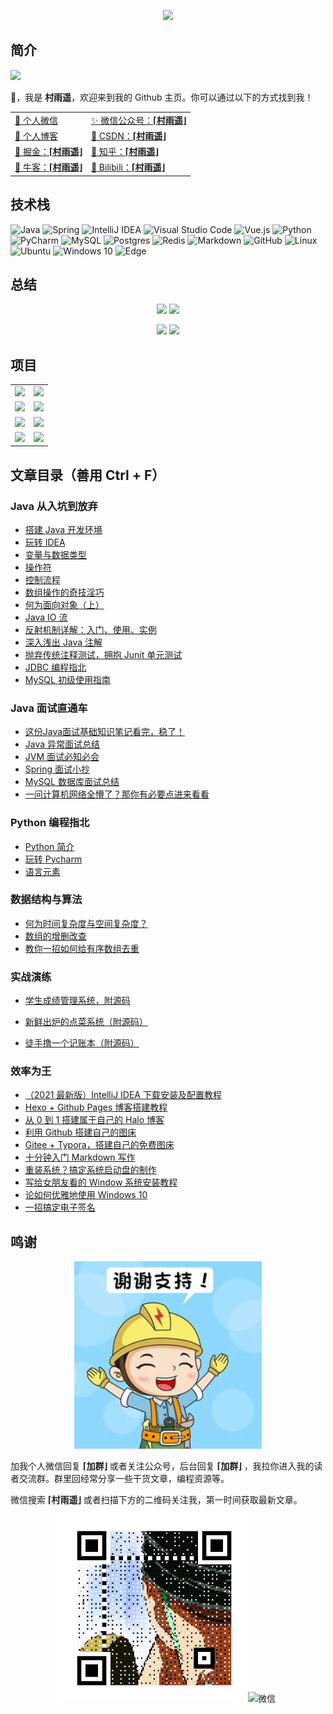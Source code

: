 

<p align = "center">

  <img src = "https://readme-typing-svg.herokuapp.com?font=Parisienne&center=true&vCenter=true&multiline=true&height=60&lines=There+is+only+one+heroism+in+the+world%EF%BC%9A;to+see+the+world+as+it+is+and+to+love+it">
</p>


## 简介

![](https://komarev.com/ghpvc/?username=cunyu1943&color=brightgreen)

👋，我是 **村雨遥**，欢迎来到我的 Github 主页。你可以通过以下的方式找到我！

|                                                              |                                                              |
| ------------------------------------------------------------ | :----------------------------------------------------------- |
| [🙊 个人微信](./imgs/wechat.gif)                              | [✨ 微信公众号：**⌈村雨遥⌋**](./imgs/wepublic.gif)            |
| [🎈 个人博客](https://cunyu1943.github.io)                    | [🎉 CSDN：**⌈村雨遥⌋**](https://cunyu1943.blog.csdn.net/)     |
| [🎊 掘金：**⌈村雨遥⌋**](https://juejin.cn/user/747323637904519) | [🎏 知乎：**⌈村雨遥⌋**](https://www.zhihu.com/people/cunyu1943) |
| [🎨 牛客：**⌈村雨遥⌋**](https://www.nowcoder.com/profile/806383223) | [🎯 Bilibili：**⌈村雨遥⌋**](https://space.bilibili.com/77697774) |
## 技术栈

![Java](https://img.shields.io/badge/java-%23ED8B00.svg?style=for-the-badge&logo=java&logoColor=white)
![Spring](https://img.shields.io/badge/spring-%236DB33F.svg?style=for-the-badge&logo=spring&logoColor=white)
![IntelliJ IDEA](https://img.shields.io/badge/IntelliJIDEA-000000.svg?style=for-the-badge&logo=intellij-idea&logoColor=white)
![Visual Studio Code](https://img.shields.io/badge/VisualStudioCode-0078d7.svg?style=for-the-badge&logo=visual-studio-code&logoColor=white)
![Vue.js](https://img.shields.io/badge/vuejs-%2335495e.svg?style=for-the-badge&logo=vuedotjs&logoColor=%234FC08D)
![Python](https://img.shields.io/badge/python-3670A0?style=for-the-badge&logo=python&logoColor=ffdd54)
![PyCharm](https://img.shields.io/badge/pycharm-143?style=for-the-badge&logo=pycharm&logoColor=black&color=black&labelColor=green)
![MySQL](https://img.shields.io/badge/mysql-%2300f.svg?style=for-the-badge&logo=mysql&logoColor=white)
![Postgres](https://img.shields.io/badge/postgres-%23316192.svg?style=for-the-badge&logo=postgresql&logoColor=white)
![Redis](https://img.shields.io/badge/redis-%23DD0031.svg?style=for-the-badge&logo=redis&logoColor=white)
![Markdown](https://img.shields.io/badge/markdown-%23000000.svg?style=for-the-badge&logo=markdown&logoColor=white)
![GitHub](https://img.shields.io/badge/github-%23121011.svg?style=for-the-badge&logo=github&logoColor=white)
![Linux](https://img.shields.io/badge/Linux-FCC624?style=for-the-badge&logo=linux&logoColor=black)
![Ubuntu](https://img.shields.io/badge/Ubuntu-E95420?style=for-the-badge&logo=ubuntu&logoColor=white)
![Windows 10](https://img.shields.io/badge/Windows-0078D6?style=for-the-badge&logo=windows&logoColor=white)
![Edge](https://img.shields.io/badge/Edge-0078D7?style=for-the-badge&logo=Microsoft-edge&logoColor=white)
  

## 总结

<p align = "center">
  <img src = "https://github-readme-stats.vercel.app/api?username=cunyu1943&count_private=true&show_icons=true&theme=radical&locale=cn&line_height=30">
  <img src = "https://github-readme-stats.vercel.app/api/top-langs/?username=cunyu1943&theme=radical&locale=cn&line_height=20">
</p>


<p align = "center">
 <img  src="https://activity-graph.herokuapp.com/graph?username=cunyu1943&theme=redical&show_icons=true&locale=cn&line_height=30">
 <img src="http://github-readme-streak-stats.herokuapp.com?user=cunyu1943&theme=neon-dark" />
</p>



## 项目

|                                                              |                                                              |
| ------------------------------------------------------------ | ------------------------------------------------------------ |
| [![](https://github-readme-stats.vercel.app/api/pin/?username=cunyu1943&repo=softwares&theme=dark)](https://github.com/cunyu1943/softwares) | [![](https://github-readme-stats.vercel.app/api/pin/?username=cunyu1943&repo=websites&theme=radical)](https://github.com/cunyu1943/websites) |
| [![](https://github-readme-stats.vercel.app/api/pin/?username=cunyu1943&repo=ebooks&theme=merko)](https://github.com/cunyu1943/ebooks) | [![](https://github-readme-stats.vercel.app/api/pin/?username=cunyu1943&repo=code-resources&theme=gruvbox)](https://github.com/cunyu1943/code-resources) |
| [![](https://github-readme-stats.vercel.app/api/pin/?username=cunyu1943&repo=java-programming-instance&theme=tokyonight)](https://github.com/cunyu1943/java-programming-instance) | [![](https://github-readme-stats.vercel.app/api/pin/?username=cunyu1943&repo=python-programming-instance&theme=onedark)](https://github.com/cunyu1943/python-programming-instance) |
| [![](https://github-readme-stats.vercel.app/api/pin/?username=cunyu1943&repo=java-in-actions&theme=synthwave)](https://github.com/cunyu1943/java-in-actions) | [![](https://github-readme-stats.vercel.app/api/pin/?username=cunyu1943&repo=python_nlp_practice&theme=cobalt)](https://github.com/cunyu1943/python_nlp_practice) |

## 文章目录（善用 Ctrl + F）

### Java 从入坑到放弃

- [搭建 Java 开发环境](http://mp.weixin.qq.com/s?__biz=MzIyNTg2MjkzNw==&mid=100009472&idx=3&sn=e9343cdd3132dec5f107fa52f1b12e7e&chksm=687b92765f0c1b608daf4f32b21164f20d7adbf02fda27a6e7119b9a064b5e4377879343cfbb#rd)
- [玩转 IDEA](http://mp.weixin.qq.com/s?__biz=MzIyNTg2MjkzNw==&mid=100009472&idx=2&sn=20e3d7bfaa993ad646d80e1213253ed3&chksm=687b92765f0c1b60cec7ceb2867f663eac60767ad1bb449840c1c075873f00dd6e237aaa2017#rd)
- [变量与数据类型](http://mp.weixin.qq.com/s?__biz=MzIyNTg2MjkzNw==&mid=100009472&idx=1&sn=0629e7e963f1dacf812526bd295e41b6&chksm=687b92765f0c1b6083d17be872c1084f78f0e6ffe5f2c01383bb0bc73e9322c5af76a9e9a594#rd)
- [操作符](https://t.1yb.co/xx3A)
- [控制流程](https://t.1yb.co/xx3x)
- [数组操作的奇技淫巧](https://t.1yb.co/xx3p)
-   [何为面向对象（上）](https://t.1yb.co/xx30)
-   [Java IO 流](https://t.1yb.co/xx4i)
-   [反射机制详解：入门、使用、实例](http://mp.weixin.qq.com/s?__biz=MzIyNTg2MjkzNw==&mid=100009365&idx=1&sn=d222672416710bbff78c4b01aaf5dd00&chksm=687b91e35f0c18f56ebe78abbf497caefe169a304731a1a6d77b9b2d97a011658eb5906fc367#rd)
-   [深入浅出 Java 注解](https://t.1yb.co/xwQ6)
-   [抛弃传统注释测试，拥抱 Junit 单元测试](https://t.1yb.co/xwQa)
-   [JDBC 编程指北](https://t.1yb.co/xx3D)
-   [MySQL 初级使用指南](https://t.1yb.co/xx1z)

### Java 面试直通车

-   [这份Java面试基础知识笔记看完，稳了！](http://mp.weixin.qq.com/s?__biz=MzIyNTg2MjkzNw==&mid=100008036&idx=1&sn=a5402bb338c79179f9c716e01d2aa3cf&chksm=687b94125f0c1d045fba59d8e5f5c79005ea017cfea27b8d034113d0db12c3103f492ba6fb02#rd)
-   [Java 异常面试总结](https://t.1yb.co/xx2o)
-   [JVM 面试必知必会](http://mp.weixin.qq.com/s?__biz=MzIyNTg2MjkzNw==&mid=100008743&idx=1&sn=42cd9f8450e276c05b4013ac83892654&chksm=687b97515f0c1e47488d3c51c2aee4a02a69251409a7677985877e97e4e4b2733586e7a8b5b4#rd)
-   [Spring 面试小抄](http://mp.weixin.qq.com/s?__biz=MzIyNTg2MjkzNw==&mid=100008893&idx=1&sn=d7f76df2d4532da65f9d539ada924419&chksm=687b97cb5f0c1eddd54e2f67cc9cbb83bb31bfb6c701d5be453075ab8c726c361db718adfd36#rd)
-   [MySQL 数据库面试总结](http://mp.weixin.qq.com/s?__biz=MzIyNTg2MjkzNw==&mid=100008981&idx=1&sn=5799b5056bead4eef4e90e50345bc8db&chksm=687b90635f0c19750cee2a32076f52d7a8149b962f7ef19d1b478feeded38c447850346676f0#rd)
-   [一问计算机网络全懵了？那你有必要点进来看看](http://mp.weixin.qq.com/s?__biz=MzIyNTg2MjkzNw==&mid=100008517&idx=1&sn=b3ea53eb4c8e4b23766bf06980e4e8d9&chksm=687b96335f0c1f2574b27c66ab04f4154406e32882b3fcfe9c221c89ba8c4d80e6e6329886c4#rd)

### Python 编程指北

-   [Python 简介](http://mp.weixin.qq.com/s?__biz=MzIyNTg2MjkzNw==&mid=100009118&idx=1&sn=77fb3ae59e25c0a41866b85c3d9dfd40&chksm=687b90e85f0c19fe1a880a65fdb65033d422e28487955ce6305bdd76cca247a13ca556332208#rd)
-   [玩转 Pycharm](http://mp.weixin.qq.com/s?__biz=MzIyNTg2MjkzNw==&mid=100009150&idx=1&sn=25cbe9edcdba457945c518eb49d19711&chksm=687b90c85f0c19de2fb855eb83b935143b787e5d88140734c62762777eb960e2879550531719#rd)
-   [语言元素](http://mp.weixin.qq.com/s?__biz=MzIyNTg2MjkzNw==&mid=100009167&idx=1&sn=4735cafa8712d55e8c80d74f66cceaac&chksm=687b90b95f0c19af90ea9f96370ab4daa9ae2f3084704ee693e98088e3d4436d728d0cc8c270#rd)

### 数据结构与算法

-   [何为时间复杂度与空间复杂度？](https://t.1yb.co/xwPM)
-   [数组的增删改查](https://t.1yb.co/xx3S)
-   [教你一招如何给有序数组去重](https://t.1yb.co/xx2b)

### 实战演练

-   [学生成绩管理系统，附源码](https://mp.weixin.qq.com/s?__biz=MzIyNTg2MjkzNw==&mid=2247492955&idx=1&sn=8d9013bbfab2450f719937c562940a8e&chksm=e87b912ddf0c183b217721db06e8a880cdf319df65315a55a9a0557a43b84924eff7306cabbe&scene=178&cur_album_id=1859811081213247489#rd)

-   [新鲜出炉的点菜系统（附源码）](https://mp.weixin.qq.com/s/Qtn6w2AUwAayjYQZiQz5Jg)

-   [徒手撸一个记账本（附源码）](https://mp.weixin.qq.com/s/nCE-yEfF6ckw5ufNi9XiyA)

### 效率为王

-   [（2021 最新版）IntelliJ IDEA 下载安装及配置教程](https://mp.weixin.qq.com/s/F_gTxCnKyJigI6yh_qfDlg)
-   [Hexo + Github Pages 博客搭建教程](https://t.1yb.co/xx4N)
-   [从 0 到 1 搭建属于自己的 Halo 博客](http://mp.weixin.qq.com/s?__biz=MzIyNTg2MjkzNw==&mid=100008858&idx=1&sn=72b05b85393d17f42e71ff34b41d5297&chksm=687b97ec5f0c1efaac3aa828a37a065c4bce2a6ac8750f837cc22451c11ed3c30bd0d10ea1b0#rd)
-   [利用 Github 搭建自己的图床](http://mp.weixin.qq.com/s?__biz=MzIyNTg2MjkzNw==&mid=100009008&idx=1&sn=3aa1e75fe953f095b6152ea4cba8e7b6&chksm=687b90465f0c1950075b7d381a973fa437e59bffc9f58eac3d65c7e3cc02af0a6191e3f79c00#rd)
-   [Gitee + Typora，搭建自己的免费图床](http://mp.weixin.qq.com/s?__biz=MzIyNTg2MjkzNw==&mid=100009082&idx=1&sn=cbec7b2766569ce88a91ea323bde7b4d&chksm=687b900c5f0c191a734d1bbf2c6cb75c54da08058026b13c87e853deb27effac699b8388b29c#rd)
-   [十分钟入门 Markdown 写作](http://mp.weixin.qq.com/s?__biz=MzIyNTg2MjkzNw==&mid=100008955&idx=1&sn=5ca6b840934d0e0c728396e1637f54aa&chksm=687b978d5f0c1e9b682483786fe9e363b0d56ecc7e2aa5f7af3cbce5136ccf1b5d2647ca665f#rd)
-   [重装系统？搞定系统启动盘的制作](http://mp.weixin.qq.com/s?__biz=MzIyNTg2MjkzNw==&mid=100008537&idx=1&sn=ad1cce01cb9400ce2aa1fcf8089eec3d&chksm=687b962f5f0c1f393d3fbb3bf1df5da90c421258d68915f2634730d18c48c7092800d25770d7#rd)
-   [写给女朋友看的 Window 系统安装教程](http://mp.weixin.qq.com/s?__biz=MzIyNTg2MjkzNw==&mid=100008663&idx=1&sn=f3debab1b37421d2f5e1121e4a7af31e&chksm=687b96a15f0c1fb7424758fb56077d1bbce28b75b19a741430325f481cd0931f2c7b9da725e9#rd)
-   [论如何优雅地使用 Windows 10](http://mp.weixin.qq.com/s?__biz=MzIyNTg2MjkzNw==&mid=100008817&idx=1&sn=3cd23c5e30d1de1ac6566446a9f6f24c&chksm=687b97075f0c1e11b88bd7df8a209f6f8a9d5df7eba4e8b8401f2440eebb70608f53e5653d77#rd)
-   [一招搞定电子签名](https://t.1yb.co/xx4u)

## 鸣谢

<p align="center"><img src="imgs/thx.gif" width="300"/></p>

加我个人微信回复 **⌈加群⌋** 或者关注公众号，后台回复 **⌈加群⌋** ，我拉你进入我的读者交流群。群里回经常分享一些干货文章，编程资源等。

微信搜索 **⌈村雨遥⌋** 或者扫描下方的二维码关注我，第一时间获取最新文章。

<p align="center"><img src="imgs/wepublic.gif" width="300" alt="公众号"/><img src="imgs/wechat.gif" width="300" alt="微信"/></p>
